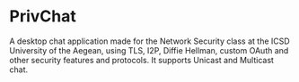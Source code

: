 # PrivChat
A desktop chat application made for the Network Security class at the ICSD University of the Aegean, using TLS, I2P, Diffie Hellman, custom OAuth and other security features and protocols. It supports Unicast and Multicast chat. 
